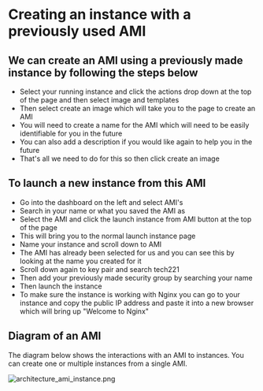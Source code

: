# Creating an instance with a previously used AMI

## We can create an AMI using a previously made instance by following the steps below
* Select your running instance and click the actions drop down at the top of the page and then select image and templates
* Then select create an image which will take you to the page to create an AMI
* You will need to create a name for the AMI which will need to be easily identifiable for you in the future
* You can also add a description if you would like again to help you in the future
* That's all we need to do for this so then click create an image

## To launch a new instance from this AMI
* Go into the dashboard on the left and select AMI's
* Search in your name or what you saved the AMI as
* Select the AMI and click the launch instance from AMI button at the top of the page
* This will bring you to the normal launch instance page
* Name your instance and scroll down to AMI
* The AMI has already been selected for us and you can see this by looking at the name you created for it
* Scroll down again to key pair and search tech221
* Then add your previously made security group by searching your name
* Then launch the instance
* To make sure the instance is working with Nginx you can go to your instance and copy the public IP address and paste it into a new browser which will bring up "Welcome to Nginx"

## Diagram of an AMI
The diagram below shows the interactions with an AMI to instances. You can create one or multiple instances from a single AMI.

![architecture_ami_instance.png](..%2F..%2F..%2FOneDrive%2FDocuments%2FSparta%20Global%2Farchitecture_ami_instance.png)